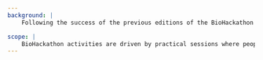 ```yaml
---
background: |
    Following the success of the previous editions of the BioHackathon Europe ([2018](https://2018.biohackathon-europe.org/), [2019](https://2019.biohackathon-europe.org/), [2020](https://2020.biohackathon-europe.org/) and [2021](https://2021.biohackathon-europe.org/)) organised by [ELIXIR Europe](https://elixir-europe.org), and building on the BioHackathons organised by National Bioscience Database Center ([NBDC](https://biosciencedbc.jp/?lng=en)) and Database Center for Life Science ([DBCLS](https://dbcls.rois.ac.jp/index-en.html)), we are planning to run BioHackathon Europe 2022 in Paris 7-11 November 2022. We hope to build on our success and encourage more ELIXIR and non-ELIXIR participants to take part, as well as attract further industry engagement.

scope: |
    BioHackathon activities are driven by practical sessions where people gather, discuss, and implement ideas and projects during intensive and productive coding sessions. The topics will be aligned to challenges proposed by [ELIXIR Platforms](https://elixir-europe.org/platforms), [ELIXIR Communities](https://elixir-europe.org/communities), and/or [Focus Groups](https://elixir-europe.org/focus-groups), and a set of common challenges proposed by the sister [BioHackathon](http://www.biohackathon.org) organised in Japan.
---
```

